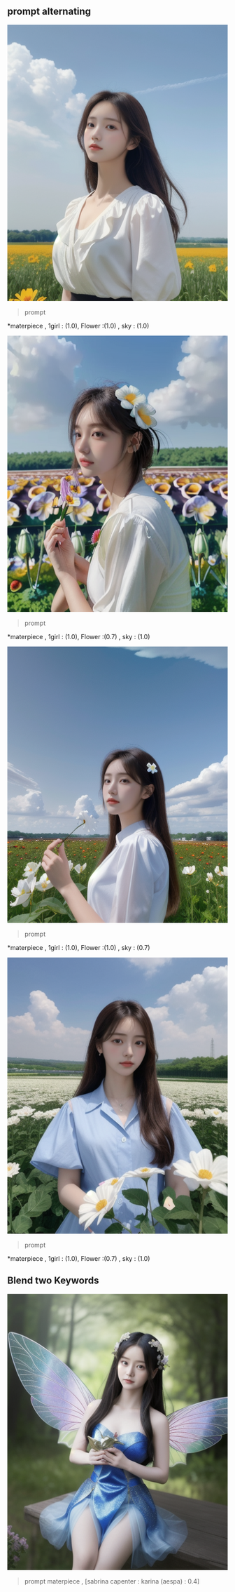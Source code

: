 

## prompt alternating


![image](TxtToImg/00026-1239320838.png)

>prompt

*materpiece , 1girl : (1.0), Flower :(1.0) , sky : (1.0)

![image](TxtToImg/00027-2513779651.png)

>prompt

*materpiece , 1girl : (1.0), Flower :(0.7) , sky : (1.0)

![image](TxtToImg/00028-2293273036.png)

>prompt

*materpiece , 1girl : (1.0), Flower :(1.0) , sky : (0.7)

![image](TxtToImg/00029-2115364231.png)

>prompt

*materpiece , 1girl : (1.0), Flower :(0.7) , sky : (1.0)



## Blend two Keywords
![image](TxtToImg/00006-1864035362.png)


>prompt
materpiece , [sabrina capenter : karina \(aespa\) : 0.4]